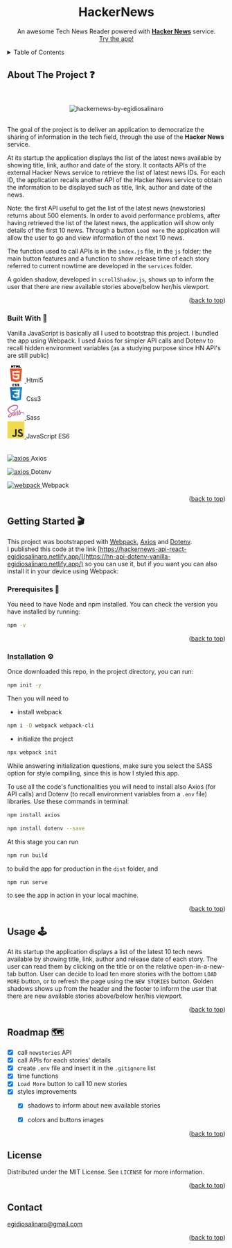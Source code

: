 <a name="readme-top"></a>

  <h1 align="center">HackerNews</h1>

  <p align="center">
    An awesome Tech News Reader powered with <a href="https://github.com/HackerNews/API" target="_blank"><strong>Hacker News</strong></a> service.
    <br />
    <a href="https://hn-api-dotenv-vanilla-egidiosalinaro.netlify.app/" target="_blank">Try the app!</a>
  </p>



<!-- TABLE OF CONTENTS -->
<details>
  <summary>Table of Contents</summary>
  <ol>
    <li>
      <a href="#about-the-project-question">About The Project</a>
      <ul>
        <li><a href="#built-with-bricks">Built With</a></li>
      </ul>
    </li>
    <li>
      <a href="#getting-started-clapper">Getting Started</a>
      <ul>
        <li><a href="#prerequisites-pencil">Prerequisites</a></li>
        <li><a href="#installation-gear">Installation</a></li>
      </ul>
    </li>
    <li><a href="#usage-joystick">Usage</a></li>
    <li><a href="#roadmap-world_map">Roadmap</a></li>
    <li><a href="#license">License</a></li>
    <li><a href="#contact">Contact</a></li>
  </ol>
</details>



<!-- ABOUT THE PROJECT -->
## About The Project :question:

<br>
<p align="center">
  <img width="800" alt="hackernews-by-egidiosalinaro" src="https://github.com/egidiosalinaro/hackernews/assets/129901135/e2dfcf14-f30e-4876-917d-aa930ee4f9b8">
<p>
<br>
The goal of the project is to deliver an application to democratize the sharing of information in the tech field, through the use of the <strong>Hacker News</strong> service.
  
At its startup the application displays the list of the latest news available by showing title, link, author and date of the story. It contacts APIs of the external Hacker News service to retrieve the list of latest news IDs. For each ID, the application recalls another API of the Hacker News service to obtain the information to be displayed such as title, link, author and date of the news.

Note: the first API useful to get the list of the latest news (newstories) returns about 500 elements. In order to avoid performance problems, after having retrieved the list of the latest news, the application will show only details of the first 10 news. Through a button `Load more` the application will allow the user to go and view information of the next 10 news.
  
The function used to call APIs is in the `index.js` file, in the `js` folder; the main button features and a function to show release time of each story referred to current nowtime are developed in the `services` folder.
  
A golden shadow, developed in `scrollShadow.js`, shows up to inform the user that there are new available stories above/below her/his viewport.

<p align="right">(<a href="#readme-top">back to top</a>)</p>



### Built With :bricks:

Vanilla JavaScript is basically all I used to bootstrap this project.
I bundled the app using Webpack. I used Axios for simpler API calls and Dotenv to recall hidden environment variables (as a studying purpose since HN API's are still public)

<p align="left"><a href="https://www.w3.org/html/" target="_blank" rel="noreferrer"> <img src="https://raw.githubusercontent.com/devicons/devicon/master/icons/html5/html5-original-wordmark.svg" alt="html5" width="40" height="40"/> </a> Html5 <br>
<a href="https://www.w3schools.com/css/" target="_blank" rel="noreferrer"> <img src="https://raw.githubusercontent.com/devicons/devicon/master/icons/css3/css3-original-wordmark.svg" alt="css3" width="40" height="40"/></a> Css3 <br>
<a href="https://sass-lang.com" target="_blank" rel="noreferrer"> <img src="https://raw.githubusercontent.com/devicons/devicon/master/icons/sass/sass-original.svg" alt="sass" width="40" height="40"/> </a> Sass <br>
<a href="https://developer.mozilla.org/en-US/docs/Web/JavaScript" target="_blank" rel="noreferrer"> <img src="https://raw.githubusercontent.com/devicons/devicon/master/icons/javascript/javascript-original.svg" alt="javascript" width="40" height="40"/> </a> JavaScript ES6 <br> <br> <br>
<a href="https://axios-http.com/" target="_blank" rel="noreferrer"> <img src="https://github.com/egidiosalinaro/hackernews-noframework/assets/129901135/e5e56a13-c9e2-48ac-a874-2a0c94dc832f" alt="axios" width="40" height="40"/> </a> Axios</p>
<a href="https://www.npmjs.com/package/dotenv" target="_blank" rel="noreferrer"> <img src="https://github.com/egidiosalinaro/hackernews-noframework/assets/129901135/8c11269d-5b85-4ac4-aeca-f72770507c1f" alt="axios" width="40" height="40"/> </a> Dotenv</p>
<a href="https://webpack.js.org" target="_blank" rel="noreferrer"> <img src="https://github.com/egidiosalinaro/hackernews-noframework/assets/129901135/651caf8c-af6c-4b6e-89d0-0af5538bfc5b" alt="webpack" width="40" height="40"/> </a> Webpack <br> 

<p align="right">(<a href="#readme-top">back to top</a>)</p>



<!-- GETTING STARTED -->
## Getting Started :clapper:

This project was bootstrapped with [Webpack](https://webpack.js.org), [Axios](https://axios-http.com/) and [Dotenv](https://www.npmjs.com/package/dotenv). <br>
I published this code at the link [https://hackernews-api-react-egidiosalinaro.netlify.app/](https://hn-api-dotenv-vanilla-egidiosalinaro.netlify.app/) so you can use it, but if you want you can also install it in your device using Webpack:


### Prerequisites :pencil:

You need to have Node and npm installed. You can check the version you have installed by running:

  ```sh
  npm -v
  ```

<p align="right">(<a href="#readme-top">back to top</a>)</p>



### Installation :gear:

Once downloaded this repo, in the project directory, you can run:

```sh
npm init -y
```

Then you will need to
* install webpack

```sh
npm i -D webpack webpack-cli
```
* initialize the project
```sh
npx webpack init
```

While answering initialization questions, make sure you select the SASS option for style compiling, since this is how I styled this app.

To use all the code's functionalities you will need to install also Axios (for API calls) and Dotenv (to recall environment variables from a `.env` file) libraries.
Use these commands in terminal:
```sh
npm install axios
```
```sh
npm install dotenv --save
```



At this stage you can run

```sh
npm run build
```

to build the app for production in the `dist` folder, and 
```sh
npm run serve
```
to see the app in action in your local machine.

<p align="right">(<a href="#readme-top">back to top</a>)</p>



<!-- USAGE EXAMPLES -->
## Usage :joystick:

At its startup the application displays a list of the latest 10 tech news available by showing title, link, author and release date of each story. The user can read them by clicking on the title or on the relative open-in-a-new-tab button. User can decide to load ten more stories with the bottom `LOAD MORE` button, or to refresh the page using the `NEW STORIES` button.
Golden shadows shows up from the header and the footer to inform the user that there are new available stories above/below her/his viewport.

<p align="right">(<a href="#readme-top">back to top</a>)</p>



<!-- ROADMAP -->
## Roadmap :world_map:

- [x] call `newstories` API
- [x] call APIs for each stories' details
- [x] create `.env` file and insert it in the `.gitignore` list
- [x] time functions
- [x] `Load More` button to call 10 new stories
- [x] styles improvements
    - [x] shadows to inform about new available stories
    - [x] colors and buttons images


<p align="right">(<a href="#readme-top">back to top</a>)</p>



<!-- LICENSE -->
## License

Distributed under the MIT License. See `LICENSE` for more information.

<p align="right">(<a href="#readme-top">back to top</a>)</p>



<!-- CONTACT -->
## Contact

egidiosalinaro@gmail.com

<p align="right">(<a href="#readme-top">back to top</a>)</p>
